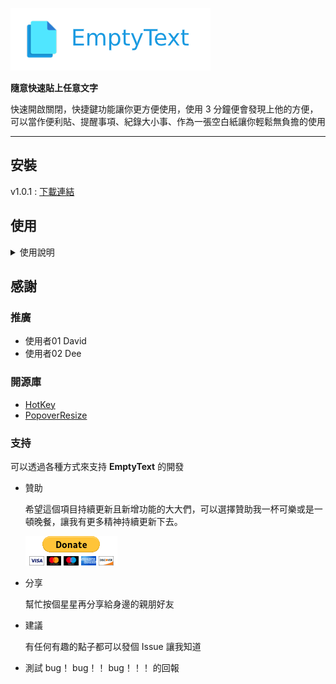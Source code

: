 
![image](https://github.com/a841223o/EmptyText/blob/master/readmeSource/head.png)

**隨意快速貼上任意文字**

快速開啟關閉，快捷鍵功能讓你更方便使用，使用 3 分鐘便會發現上他的方便，可以當作便利貼、提醒事項、紀錄大小事、作為一張空白紙讓你輕鬆無負擔的使用
- - -
## 安裝
v1.0.1 : [下載連結](https://drive.google.com/file/d/1WHCyB2KvdhPbqyZviFLLB5fA6_K_EtOe/view?usp=sharing)


## 使用

<details>
<summary>使用說明</summary>

>第一次開啟需要到
 系統偏好設定 > 安全性與隱私 > 一般 > 允許以下來源下載 
選擇 已識別的開發者 
有顯示打開按鈕的話也按打開

![image](https://github.com/a841223o/EmptyText/blob/master/readmeSource/open.png)

>開啟 app 後會在右上方狀態欄看見圖標
![image](https://github.com/a841223o/EmptyText/blob/master/readmeSource/statusBar.png)


> command+C 複製內容後
透過快速鍵 command+shift+C 可將內容貼到 app 中
app 不在主畫面上也能貼透過快速鍵貼上
![image](https://github.com/a841223o/EmptyText/blob/master/readmeSource/C.gif)


>command+E 快速開啟/關閉應用
![image](https://github.com/a841223o/EmptyText/blob/master/readmeSource/E.gif)


>command+D 收起/展開
![image](https://github.com/a841223o/EmptyText/blob/master/readmeSource/D.gif)


>command+O 半透明模式
![image](https://github.com/a841223o/EmptyText/blob/master/readmeSource/O.gif)

</details>



## 感謝

### 推廣
* 使用者01 David
* 使用者02 Dee 

### 開源庫
* [HotKey](https://github.com/soffes/HotKey)
* [PopoverResize](https://github.com/dboydor/PopoverResize)


### 支持
可以透過各種方式來支持  **EmptyText** 的開發
- 贊助

    希望這個項目持續更新且新增功能的大大們，可以選擇贊助我一杯可樂或是一頓晚餐，讓我有更多精神持續更新下去。
    
    [![Donate](https://github.com/a841223o/EmptyText/blob/master/readmeSource/donate.gif)](https://www.paypal.com/paypalme/DongLunYou)
    
- 分享

    幫忙按個星星再分享給身邊的親朋好友
    
- 建議

    有任何有趣的點子都可以發個 Issue 讓我知道
    
- 測試
    bug！ bug！！ bug！！！ 的回報





